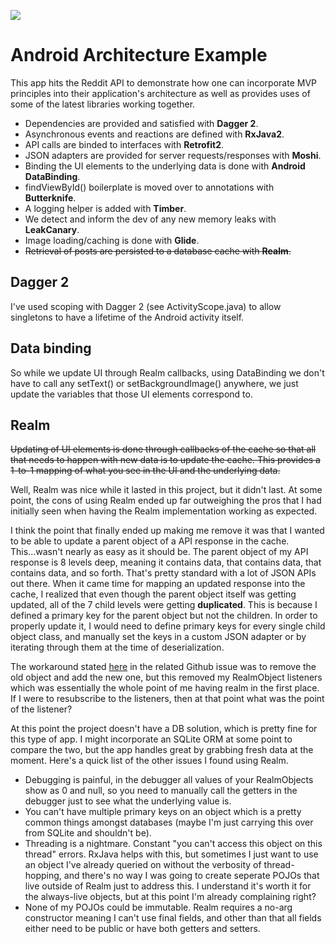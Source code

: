 ![](samplegif.gif)
# Android Architecture Example
This app hits the Reddit API to demonstrate how one can incorporate MVP principles into their application's architecture as well as provides uses of some of the latest libraries working together. 
* Dependencies are provided and satisfied with **Dagger 2**.
* Asynchronous events and reactions are defined with **RxJava2**.
* API calls are binded to interfaces with **Retrofit2**.
* JSON adapters are provided for server requests/responses with **Moshi**.
* Binding the UI elements to the underlying data is done with **Android DataBinding**.
* findViewById() boilerplate is moved over to annotations with **Butterknife**.
* A logging helper is added with **Timber**.
* We detect and inform the dev of any new memory leaks with **LeakCanary**.
* Image loading/caching is done with **Glide**.
* ~~Retrieval of posts are persisted to a database cache with **Realm**.~~

## Dagger 2
I've used scoping with Dagger 2 (see ActivityScope.java) to allow singletons to have a lifetime of the Android activity itself.

## Data binding
So while we update UI through Realm callbacks, using DataBinding we don't have to call any setText() or setBackgroundImage() anywhere, we just update the variables that those UI elements correspond to.

## Realm
~~Updating of UI elements is done through callbacks of the cache so that all that needs to happen with new data is to update the cache. This provides a 1-to-1 mapping of what you see in the UI and the underlying data.~~
 
Well, Realm was nice while it lasted in this project, but it didn't last. At some point, the cons of using Realm ended up far outweighing the pros that I had initially seen when having the Realm implementation working as expected. 

I think the point that finally ended up making me remove it was that I wanted to be able to update a parent object of a API response in the cache. This...wasn't nearly as easy as it should be. The parent object of my API response is 8 levels deep, meaning it contains data, that contains data, that contains data, and so forth. That's pretty standard with a lot of JSON APIs out there. When it came time for mapping an updated response into the cache, I realized that even though the parent object itself was getting updated, all of the 7 child levels were getting **duplicated**. This is because I defined a primary key for the parent object but not the children. In order to properly update it, I would need to define primary keys for every single child object class, and manually set the keys in a custom JSON adapter or by iterating through them at the time of deserialization.

The workaround stated [here](https://github.com/realm/realm-java/issues/2918) in the related Github issue was to remove the old object and add the new one, but this removed my RealmObject listeners which was essentially the whole point of me having realm in the first place. If I were to resubscribe to the listeners, then at that point what was the point of the listener? 

At this point the project doesn't have a DB solution, which is pretty fine for this type of app. I might incorporate an SQLite ORM at some point to compare the two, but the app handles great by grabbing fresh data at the moment. Here's a quick list of the other issues I found using Realm.
* Debugging is painful, in the debugger all values of your RealmObjects show as 0 and null, so you need to manually call the getters in the debugger just to see what the underlying value is.
* You can't have multiple primary keys on an object which is a pretty common things amongst databases (maybe I'm just carrying this over from SQLite and shouldn't be).
* Threading is a nightmare. Constant "you can't access this object on this thread" errors. RxJava helps with this, but sometimes I just want to use an object I've already queried on without the verbosity of thread-hopping, and there's no way I was going to create seperate POJOs that live outside of Realm just to address this. I understand it's worth it for the always-live objects, but at this point I'm already complaining right?
* None of my POJOs could be immutable. Realm requires a no-arg constructor meaning I can't use final fields, and other than that all fields either need to be public or have both getters and setters.
